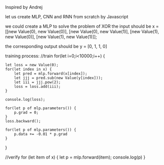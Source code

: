 Inspired by Andrej

let us create MLP, CNN and RNN from scratch by Javascript 


we could create a MLP to solve the problem of XOR
the input should be
x =    [[new Value(0), new Value(0)],
        [new Value(0), new Value(1)],
        [new Value(1), new Value(0)], 
        [new Value(1), new Value(1)]];

the corresponding output should be
y = [0, 1, 1, 0]

training process:
//train
for(let i=0;i<10000;i++) {

    let loss = new Value(0);
    for(let index in x) {
        let pred = mlp.forward(x[index]);
        let jjj = pred.sub(new Value(y[index]));
        let iii = jjj.pow(2);
        loss = loss.add(iii);
    }

    console.log(loss);

    for(let p of mlp.parameters()) {
        p.grad = 0;
    }
    loss.backward();

    for(let p of mlp.parameters()) {
        p.data += -0.01 * p.grad
    }
}

//verify
for (let item of x) {
        let p = mlp.forward(item);
        console.log(p)
}
